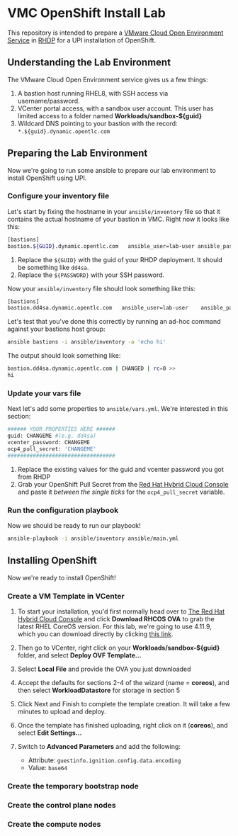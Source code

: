 # VMC OpenShift Install Lab
This repository is intended to prepare a [VMware Cloud Open Environment Service](https://demo.redhat.com/catalog?search=vmware&category=Open_Environments&item=babylon-catalog-prod%2Fvmc.sandbox.prod) in [RHDP](https://demo.redhat.com) for a UPI installation of OpenShift.

## Understanding the Lab Environment
The VMware Cloud Open Environment service gives us a few things:
1. A bastion host running RHEL8, with SSH access via username/password.
2. VCenter portal access, with a sandbox user account. This user has limited access to a folder named **Workloads/sandbox-${guid}**
3. Wildcard DNS pointing to your bastion with the record: `*.${guid}.dynamic.opentlc.com`

## Preparing the Lab Environment
Now we're going to run some ansible to prepare our lab environment to install OpenShift using UPI.

### Configure your inventory file
Let's start by fixing the hostname in your `ansible/inventory` file so that it contains the actual hostname of your bastion in VMC. Right now it looks like this:
```bash
[bastions]
bastion.${GUID}.dynamic.opentlc.com   ansible_user=lab-user ansible_password=${PASSWORD}
```
1. Replace the `${GUID}` with the guid of your RHDP deployment. It should be something like `dd4sa`.
2. Replace the `${PASSWORD}` with your SSH password.

Now your `ansible/inventory` file should look something like this:
```bash
[bastions]
bastion.dd4sa.dynamic.opentlc.com   ansible_user=lab-user    ansible_password=3L95nnTWuqgk
```

Let's test that you've done this correctly by running an ad-hoc command against your bastions host group:
```bash
ansible bastions -i ansible/inventory -a 'echo hi'
```
The output should look something like:
```bash
bastion.dd4sa.dynamic.opentlc.com | CHANGED | rc=0 >>
hi
```

### Update your vars file
Next let's add some properties to `ansible/vars.yml`. We're interested in this section:
```bash
###### YOUR PROPERTIES HERE ######
guid: CHANGEME #(e.g. dd4sa)
vcenter_password: CHANGEME
ocp4_pull_secret: 'CHANGEME'
##################################
```
1. Replace the existing values for the guid and vcenter password you got from RHDP
2. Grab your OpenShift Pull Secret from the [Red Hat Hybrid Cloud Console](https://console.redhat.com/openshift/install/vsphere/agent-based) and paste it *between the single ticks* for the `ocp4_pull_secret` variable.

### Run the configuration playbook
Now we should be ready to run our playbook!
```bash
ansible-playbook -i ansible/inventory ansible/main.yml
```

## Installing OpenShift
Now we're ready to install OpenShift!

### Create a VM Template in VCenter
1. To start your installation, you'd first normally head over to [The Red Hat Hybrid Cloud Console](https://console.redhat.com/openshift/install/vsphere/user-provisioned) and click **Download RHCOS OVA** to grab the latest RHEL CoreOS version. For this lab, we're going to use 4.11.9, which you can download directly by clicking [this link](https://mirror.openshift.com/pub/openshift-v4/x86_64/dependencies/rhcos/4.11/4.11.9/rhcos-vmware.x86_64.ova).

2. Then go to VCenter, right click on your **Workloads/sandbox-${guid}** folder, and select **Deploy OVF Template...**
3. Select **Local File** and provide the OVA you just downloaded
4. Accept the defaults for sections 2-4 of the wizard (name = **coreos**), and then select **WorkloadDatastore** for storage in section 5
5. Click Next and Finish to complete the template creation. It will take a few minutes to upload and deploy.
6. Once the template has finished uploading, right click on it (**coreos**), and select **Edit Settings...**
7. Switch to **Advanced Parameters** and add the following:
   * Attribute: `guestinfo.ignition.config.data.encoding`
   * Value: `base64`

### Create the temporary bootstrap node

### Create the control plane nodes

### Create the compute nodes